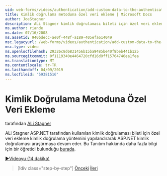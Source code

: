 ```yaml
---
uid: web-forms/videos/authentication/add-custom-data-to-the-authentication-method
title: Kimlik doğrulama metoduna özel veri ekleme | Microsoft Docs
author: JoeStagner
description: ALi Stagner kimlik doğrulaması bileti için özel veri ekleme kimlik doğrulama yöntemini yapılandırarak ASP.NET kimlik doğrulaması araştırmaya devam eder...
ms.author: riande
ms.date: 07/16/2008
ms.assetid: 940bdecc-ae0f-448f-a189-405efa614049
msc.legacyurl: /web-forms/videos/authentication/add-custom-data-to-the-authentication-method
msc.type: video
ms.openlocfilehash: 29326c8d6831456b15ba9485be40f8beb441b125
ms.sourcegitcommit: 0f1119340e4464720cfd16d0ff15764746ea1fea
ms.translationtype: MT
ms.contentlocale: tr-TR
ms.lasthandoff: 04/09/2019
ms.locfileid: "59381516"
---
```

# <a name="add-custom-data-to-the-authentication-method"></a>Kimlik Doğrulama Metoduna Özel Veri Ekleme

tarafından [ALi Stagner](https://github.com/JoeStagner)

ALi Stagner ASP.NET tarafından kullanılan kimlik doğrulaması bileti için özel veri ekleme kimlik doğrulama yöntemini yapılandırarak ASP.NET kimlik doğrulaması araştırmaya devam eder. Bu Tanıtım hakkında daha fazla bilgi için bir öğretici bulunduğu [burada](../../overview/older-versions-security/introduction/forms-authentication-configuration-and-advanced-topics-vb.md).

[&#9654;Videoyu (14 dakika)](https://channel9.msdn.com/Blogs/ASP-NET-Site-Videos/add-custom-data-to-the-authentication-method)

> [!div class="step-by-step"]
> [Önceki](forms-login-custom-key-configuration.md)
> [İleri](use-custom-principal-objects.md)
